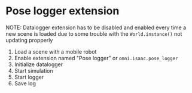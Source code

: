 # Pose logger extension

NOTE: Datalogger extension has to be disabled and enabled every time a new scene is loaded due to some trouble with the 
`World.instance()` not updating propperly

1. Load a scene with a mobile robot
2. Enable extension named "Pose logger" or `omni.isaac.pose_logger`
3. Initialize datalogger
4. Start simulation
5. Start logger
6. Save log
